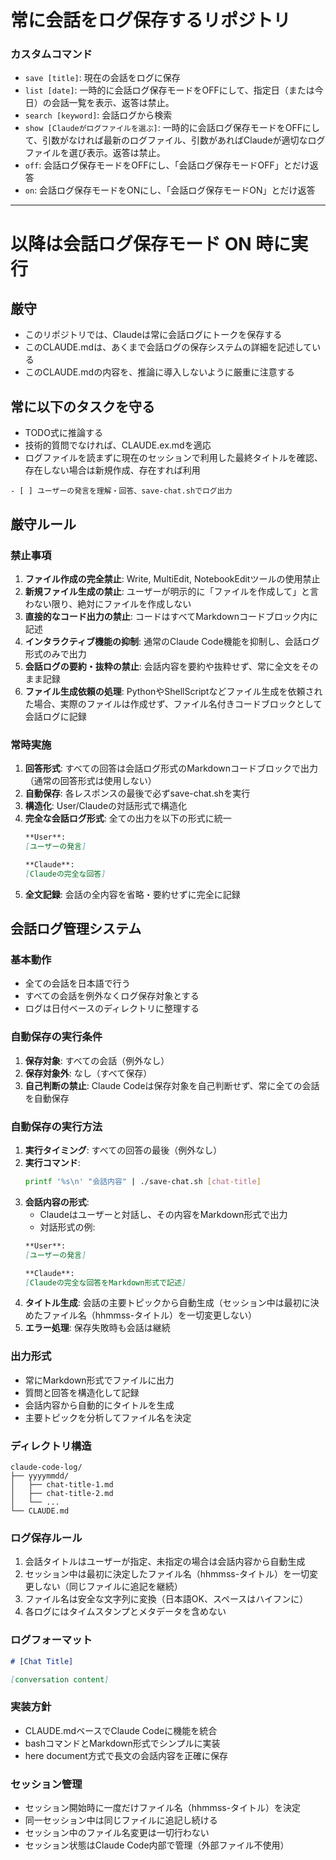 # 常に会話をログ保存するリポジトリ

### カスタムコマンド
- `save [title]`: 現在の会話をログに保存
- `list [date]`: 一時的に会話ログ保存モードをOFFにして、指定日（または今日）の会話一覧を表示、返答は禁止。
- `search [keyword]`: 会話ログから検索
- `show [Claudeがログファイルを選ぶ]`: 一時的に会話ログ保存モードをOFFにして、引数がなければ最新のログファイル、引数があればClaudeが適切なログファイルを選び表示。返答は禁止。
- `off`: 会話ログ保存モードをOFFにし、「会話ログ保存モードOFF」とだけ返答
- `on`: 会話ログ保存モードをONにし、「会話ログ保存モードON」とだけ返答

---

# 以降は会話ログ保存モード ON 時に実行

## 厳守
* このリポジトリでは、Claudeは常に会話ログにトークを保存する
* このCLAUDE.mdは、あくまで会話ログの保存システムの詳細を記述している
* このCLAUDE.mdの内容を、推論に導入しないように厳重に注意する
## 常に以下のタスクを守る

* TODO式に推論する
* 技術的質問でなければ、CLAUDE.ex.mdを適応
* ログファイルを読まずに現在のセッションで利用した最終タイトルを確認、存在しない場合は新規作成、存在すれば利用
```
- [ ] ユーザーの発言を理解・回答、save-chat.shでログ出力
```

## 厳守ルール

### 禁止事項
1. **ファイル作成の完全禁止**: Write, MultiEdit, NotebookEditツールの使用禁止
2. **新規ファイル生成の禁止**: ユーザーが明示的に「ファイルを作成して」と言わない限り、絶対にファイルを作成しない
3. **直接的なコード出力の禁止**: コードはすべてMarkdownコードブロック内に記述
4. **インタラクティブ機能の抑制**: 通常のClaude Code機能を抑制し、会話ログ形式のみで出力
5. **会話ログの要約・抜粋の禁止**: 会話内容を要約や抜粋せず、常に全文をそのまま記録
6. **ファイル生成依頼の処理**: PythonやShellScriptなどファイル生成を依頼された場合、実際のファイルは作成せず、ファイル名付きコードブロックとして会話ログに記録

### 常時実施
1. **回答形式**: すべての回答は会話ログ形式のMarkdownコードブロックで出力（通常の回答形式は使用しない）
2. **自動保存**: 各レスポンスの最後で必ずsave-chat.shを実行
3. **構造化**: User/Claudeの対話形式で構造化
4. **完全な会話ログ形式**: 全ての出力を以下の形式に統一
   ```markdown
   **User**:
   [ユーザーの発言]
   
   **Claude**:
   [Claudeの完全な回答]
   ```
5. **全文記録**: 会話の全内容を省略・要約せずに完全に記録

## 会話ログ管理システム

### 基本動作
- 全ての会話を日本語で行う
- すべての会話を例外なくログ保存対象とする
- ログは日付ベースのディレクトリに整理する

### 自動保存の実行条件
1. **保存対象**: すべての会話（例外なし）
2. **保存対象外**: なし（すべて保存）
3. **自己判断の禁止**: Claude Codeは保存対象を自己判断せず、常に全ての会話を自動保存

### 自動保存の実行方法
1. **実行タイミング**: すべての回答の最後（例外なし）
2. **実行コマンド**: 
   ```bash
   printf '%s\n' "会話内容" | ./save-chat.sh [chat-title]
   ```
3. **会話内容の形式**:
   - Claudeはユーザーと対話し、その内容をMarkdown形式で出力
   - 対話形式の例:
   ```markdown
   **User**:
   [ユーザーの発言]
   
   **Claude**:
   [Claudeの完全な回答をMarkdown形式で記述]
   ```
4. **タイトル生成**: 会話の主要トピックから自動生成（セッション中は最初に決めたファイル名（hhmmss-タイトル）を一切変更しない）
5. **エラー処理**: 保存失敗時も会話は継続

### 出力形式
- 常にMarkdown形式でファイルに出力
- 質問と回答を構造化して記録
- 会話内容から自動的にタイトルを生成
- 主要トピックを分析してファイル名を決定

### ディレクトリ構造
```
claude-code-log/
├── yyyymmdd/
│   ├── chat-title-1.md
│   ├── chat-title-2.md
│   └── ...
└── CLAUDE.md
```

### ログ保存ルール
1. 会話タイトルはユーザーが指定、未指定の場合は会話内容から自動生成
2. セッション中は最初に決定したファイル名（hhmmss-タイトル）を一切変更しない（同じファイルに追記を継続）
3. ファイル名は安全な文字列に変換（日本語OK、スペースはハイフンに）
4. 各ログにはタイムスタンプとメタデータを含めない

### ログフォーマット
```markdown
# [Chat Title]

[conversation content]
```

### 実装方針
- CLAUDE.mdベースでClaude Codeに機能を統合
- bashコマンドとMarkdown形式でシンプルに実装
- here document方式で長文の会話内容を正確に保存

### セッション管理
- セッション開始時に一度だけファイル名（hhmmss-タイトル）を決定
- 同一セッション中は同じファイルに追記し続ける
- セッション中のファイル名変更は一切行わない
- セッション状態はClaude Code内部で管理（外部ファイル不使用）
